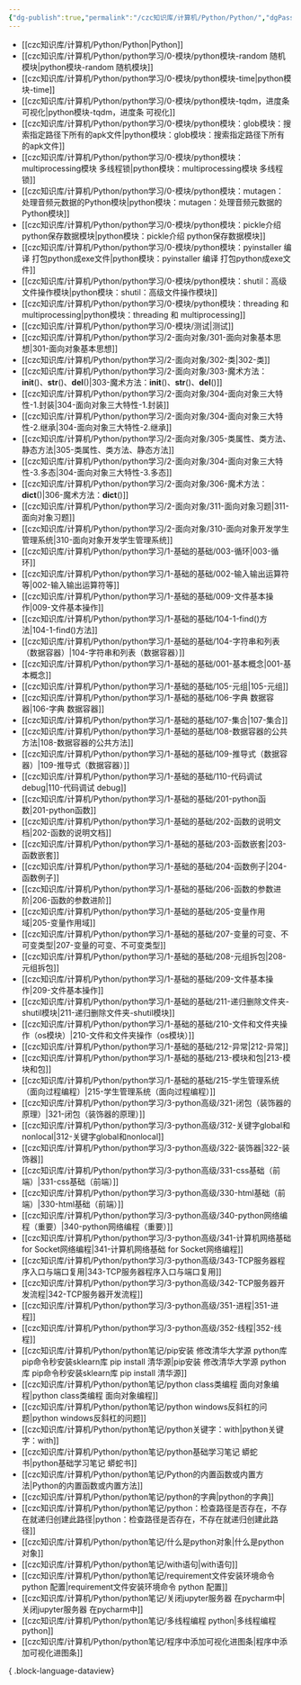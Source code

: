 ```yaml
---
{"dg-publish":true,"permalink":"/czc知识库/计算机/Python/Python/","dgPassFrontmatter":true,"created":"2024-12-08T17:01:43.235+08:00","updated":"2024-12-08T18:15:33.655+08:00"}
---
```





- [[czc知识库/计算机/Python/Python\|Python]]
- [[czc知识库/计算机/Python/python学习/0-模块/python模块-random 随机模块\|python模块-random 随机模块]]
- [[czc知识库/计算机/Python/python学习/0-模块/python模块-time\|python模块-time]]
- [[czc知识库/计算机/Python/python学习/0-模块/python模块-tqdm，进度条 可视化\|python模块-tqdm，进度条 可视化]]
- [[czc知识库/计算机/Python/python学习/0-模块/python模块：glob模块：搜索指定路径下所有的apk文件\|python模块：glob模块：搜索指定路径下所有的apk文件]]
- [[czc知识库/计算机/Python/python学习/0-模块/python模块：multiprocessing模块  多线程锁\|python模块：multiprocessing模块  多线程锁]]
- [[czc知识库/计算机/Python/python学习/0-模块/python模块：mutagen：处理音频元数据的Python模块\|python模块：mutagen：处理音频元数据的Python模块]]
- [[czc知识库/计算机/Python/python学习/0-模块/python模块：pickle介绍 python保存数据模块\|python模块：pickle介绍 python保存数据模块]]
- [[czc知识库/计算机/Python/python学习/0-模块/python模块：pyinstaller 编译 打包python成exe文件\|python模块：pyinstaller 编译 打包python成exe文件]]
- [[czc知识库/计算机/Python/python学习/0-模块/python模块：shutil：高级文件操作模块\|python模块：shutil：高级文件操作模块]]
- [[czc知识库/计算机/Python/python学习/0-模块/python模块：threading 和 multiprocessing\|python模块：threading 和 multiprocessing]]
- [[czc知识库/计算机/Python/python学习/0-模块/测试\|测试]]
- [[czc知识库/计算机/Python/python学习/2-面向对象/301-面向对象基本思想\|301-面向对象基本思想]]
- [[czc知识库/计算机/Python/python学习/2-面向对象/302-类\|302-类]]
- [[czc知识库/计算机/Python/python学习/2-面向对象/303-魔术方法：__init__()、__str__()、__del__()\|303-魔术方法：__init__()、__str__()、__del__()]]
- [[czc知识库/计算机/Python/python学习/2-面向对象/304-面向对象三大特性-1.封装\|304-面向对象三大特性-1.封装]]
- [[czc知识库/计算机/Python/python学习/2-面向对象/304-面向对象三大特性-2.继承\|304-面向对象三大特性-2.继承]]
- [[czc知识库/计算机/Python/python学习/2-面向对象/305-类属性、类方法、静态方法\|305-类属性、类方法、静态方法]]
- [[czc知识库/计算机/Python/python学习/2-面向对象/304-面向对象三大特性-3.多态\|304-面向对象三大特性-3.多态]]
- [[czc知识库/计算机/Python/python学习/2-面向对象/306-魔术方法：__dict__()\|306-魔术方法：__dict__()]]
- [[czc知识库/计算机/Python/python学习/2-面向对象/311-面向对象习题\|311-面向对象习题]]
- [[czc知识库/计算机/Python/python学习/2-面向对象/310-面向对象开发学生管理系统\|310-面向对象开发学生管理系统]]
- [[czc知识库/计算机/Python/python学习/1-基础的基础/003-循环\|003-循环]]
- [[czc知识库/计算机/Python/python学习/1-基础的基础/002-输入输出运算符等\|002-输入输出运算符等]]
- [[czc知识库/计算机/Python/python学习/1-基础的基础/009-文件基本操作\|009-文件基本操作]]
- [[czc知识库/计算机/Python/python学习/1-基础的基础/104-1-find()方法\|104-1-find()方法]]
- [[czc知识库/计算机/Python/python学习/1-基础的基础/104-字符串和列表（数据容器）\|104-字符串和列表（数据容器）]]
- [[czc知识库/计算机/Python/python学习/1-基础的基础/001-基本概念\|001-基本概念]]
- [[czc知识库/计算机/Python/python学习/1-基础的基础/105-元组\|105-元组]]
- [[czc知识库/计算机/Python/python学习/1-基础的基础/106-字典 数据容器\|106-字典 数据容器]]
- [[czc知识库/计算机/Python/python学习/1-基础的基础/107-集合\|107-集合]]
- [[czc知识库/计算机/Python/python学习/1-基础的基础/108-数据容器的公共方法\|108-数据容器的公共方法]]
- [[czc知识库/计算机/Python/python学习/1-基础的基础/109-推导式（数据容器）\|109-推导式（数据容器）]]
- [[czc知识库/计算机/Python/python学习/1-基础的基础/110-代码调试 debug\|110-代码调试 debug]]
- [[czc知识库/计算机/Python/python学习/1-基础的基础/201-python函数\|201-python函数]]
- [[czc知识库/计算机/Python/python学习/1-基础的基础/202-函数的说明文档\|202-函数的说明文档]]
- [[czc知识库/计算机/Python/python学习/1-基础的基础/203-函数嵌套\|203-函数嵌套]]
- [[czc知识库/计算机/Python/python学习/1-基础的基础/204-函数例子\|204-函数例子]]
- [[czc知识库/计算机/Python/python学习/1-基础的基础/206-函数的参数进阶\|206-函数的参数进阶]]
- [[czc知识库/计算机/Python/python学习/1-基础的基础/205-变量作用域\|205-变量作用域]]
- [[czc知识库/计算机/Python/python学习/1-基础的基础/207-变量的可变、不可变类型\|207-变量的可变、不可变类型]]
- [[czc知识库/计算机/Python/python学习/1-基础的基础/208-元组拆包\|208-元组拆包]]
- [[czc知识库/计算机/Python/python学习/1-基础的基础/209-文件基本操作\|209-文件基本操作]]
- [[czc知识库/计算机/Python/python学习/1-基础的基础/211-递归删除文件夹-shutil模块\|211-递归删除文件夹-shutil模块]]
- [[czc知识库/计算机/Python/python学习/1-基础的基础/210-文件和文件夹操作（os模块）\|210-文件和文件夹操作（os模块）]]
- [[czc知识库/计算机/Python/python学习/1-基础的基础/212-异常\|212-异常]]
- [[czc知识库/计算机/Python/python学习/1-基础的基础/213-模块和包\|213-模块和包]]
- [[czc知识库/计算机/Python/python学习/1-基础的基础/215-学生管理系统（面向过程编程）\|215-学生管理系统（面向过程编程）]]
- [[czc知识库/计算机/Python/python学习/3-python高级/321-闭包（装饰器的原理）\|321-闭包（装饰器的原理）]]
- [[czc知识库/计算机/Python/python学习/3-python高级/312-关键字global和nonlocal\|312-关键字global和nonlocal]]
- [[czc知识库/计算机/Python/python学习/3-python高级/322-装饰器\|322-装饰器]]
- [[czc知识库/计算机/Python/python学习/3-python高级/331-css基础（前端）\|331-css基础（前端）]]
- [[czc知识库/计算机/Python/python学习/3-python高级/330-html基础（前端）\|330-html基础（前端）]]
- [[czc知识库/计算机/Python/python学习/3-python高级/340-python网络编程（重要）\|340-python网络编程（重要）]]
- [[czc知识库/计算机/Python/python学习/3-python高级/341-计算机网络基础 for Socket网络编程\|341-计算机网络基础 for Socket网络编程]]
- [[czc知识库/计算机/Python/python学习/3-python高级/343-TCP服务器程序入口与端口复用\|343-TCP服务器程序入口与端口复用]]
- [[czc知识库/计算机/Python/python学习/3-python高级/342-TCP服务器开发流程\|342-TCP服务器开发流程]]
- [[czc知识库/计算机/Python/python学习/3-python高级/351-进程\|351-进程]]
- [[czc知识库/计算机/Python/python学习/3-python高级/352-线程\|352-线程]]
- [[czc知识库/计算机/Python/python笔记/pip安装 修改清华大学源 python库 pip命令秒安装sklearn库 pip install 清华源\|pip安装 修改清华大学源 python库 pip命令秒安装sklearn库 pip install 清华源]]
- [[czc知识库/计算机/Python/python笔记/python class类编程 面向对象编程\|python class类编程 面向对象编程]]
- [[czc知识库/计算机/Python/python笔记/python windows反斜杠的问题\|python windows反斜杠的问题]]
- [[czc知识库/计算机/Python/python笔记/python关键字：with\|python关键字：with]]
- [[czc知识库/计算机/Python/python笔记/python基础学习笔记 蟒蛇书\|python基础学习笔记 蟒蛇书]]
- [[czc知识库/计算机/Python/python笔记/Python的内置函数或内置方法\|Python的内置函数或内置方法]]
- [[czc知识库/计算机/Python/python笔记/python的字典\|python的字典]]
- [[czc知识库/计算机/Python/python笔记/python：检查路径是否存在，不存在就递归创建此路径\|python：检查路径是否存在，不存在就递归创建此路径]]
- [[czc知识库/计算机/Python/python笔记/什么是python对象\|什么是python对象]]
- [[czc知识库/计算机/Python/python笔记/with语句\|with语句]]
- [[czc知识库/计算机/Python/python笔记/requirement文件安装环境命令 python 配置\|requirement文件安装环境命令 python 配置]]
- [[czc知识库/计算机/Python/python笔记/关闭jupyter服务器 在pycharm中\|关闭jupyter服务器 在pycharm中]]
- [[czc知识库/计算机/Python/python笔记/多线程编程 python\|多线程编程 python]]
- [[czc知识库/计算机/Python/python笔记/程序中添加可视化进图条\|程序中添加可视化进图条]]

{ .block-language-dataview}
